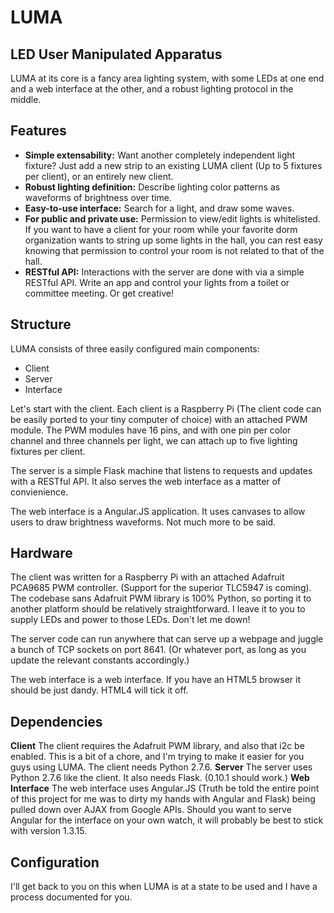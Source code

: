 # LUMA
LED User Manipulated Apparatus
------------------------------
LUMA at its core is a fancy area lighting system, with some LEDs at one end and a web interface at the other, and
a robust lighting protocol in the middle.

Features
--------
* **Simple extensability:** Want another completely independent light fixture? Just add a new strip to an existing 
LUMA client (Up to 5 fixtures per client), or an entirely new client.
* **Robust lighting definition:** Describe lighting color patterns as waveforms of brightness over time.
* **Easy-to-use interface:** Search for a light, and draw some waves.
* **For public and private use:** Permission to view/edit lights is whitelisted. If you want to have a client
for your room while your favorite dorm organization wants to string up some lights in the hall, you can
rest easy knowing that permission to control your room is not related to that of the hall.
* **RESTful API:** Interactions with the server are done with via a simple RESTful API. Write an app and control
your lights from a toilet or committee meeting. Or get creative!

Structure
---------
LUMA consists of three easily configured main components:
* Client
* Server
* Interface

Let's start with the client. Each client is a Raspberry Pi (The client code can be easily ported to your tiny 
computer of choice) with an attached PWM module. The PWM modules have 16 pins, and with one pin per color channel
and three channels per light, we can attach up to five lighting fixtures per client.

The server is a simple Flask machine that listens to requests and updates with a RESTful API. It also serves the
web interface as a matter of convienience.

The web interface is a Angular.JS application. It uses canvases to allow users to draw brightness waveforms.
Not much more to be said.

Hardware
--------
The client was written for a Raspberry Pi with an attached Adafruit PCA9685 PWM controller. (Support for the 
superior TLC5947 is coming). The codebase sans Adafruit PWM library is 100% Python, so porting it to another
platform should be relatively straightforward. I leave it to you to supply LEDs and power to those LEDs.
Don't let me down!

The server code can run anywhere that can serve up a webpage and juggle a bunch of TCP sockets on port 8641.
(Or whatever port, as long as you update the relevant constants accordingly.)

The web interface is a web interface. If you have an HTML5 browser it should be just dandy. HTML4 will tick it off.

Dependencies
------------
**Client**
The client requires the Adafruit PWM library, and also that i2c be enabled. This is a bit of a chore, and I'm trying
to make it easier for you guys using LUMA. The client needs Python 2.7.6.
**Server**
The server uses Python 2.7.6 like the client. It also needs Flask. (0.10.1 should work.)
**Web Interface**
The web interface uses Angular.JS (Truth be told the entire point of this project for me was to dirty my hands 
with Angular and Flask) being pulled down over AJAX from Google APIs. Should you want to serve Angular for the
interface on your own watch, it will probably be best to stick with version 1.3.15. 

Configuration
-------------
I'll get back to you on this when LUMA is at a state to be used and I have a process documented for you.
